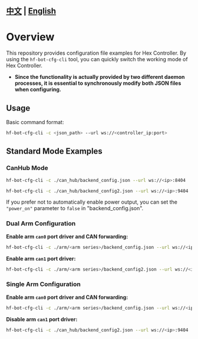 [中文](README-CN.md) | [English](README.md)
---

# Overview

This repository provides configuration file examples for Hex Controller. By using the `hf-bot-cfg-cli` tool, you can quickly switch the working mode of Hex Controller.

- **Since the functionality is actually provided by two different daemon processes, it is essential to synchronously modify both JSON files when configuring.**

## Usage

Basic command format:
```bash
hf-bot-cfg-cli -c <json_path> --url ws://<controller_ip:port>
```

## Standard Mode Examples

### CanHub Mode
```bash
hf-bot-cfg-cli -c ./can_hub/backend_config.json --url ws://<ip>:8404

hf-bot-cfg-cli -c ./can_hub/backend_config2.json --url ws://<ip>:9404
```
If you prefer not to automatically enable power output, you can set the `"power_on"` parameter to `false` in "backend_config.json".

### Dual Arm Configuration

**Enable arm `can0` port driver and CAN forwarding:**
```bash
hf-bot-cfg-cli -c ./arm/<arm series>/backend_config.json --url ws://<ip>:8404
```

**Enable arm `can1` port driver:**
```bash
hf-bot-cfg-cli -c ./arm/<arm series>/backend_config2.json --url ws://<ip>:9404
```

### Single Arm Configuration

**Enable arm `can0` port driver and CAN forwarding:**
```bash
hf-bot-cfg-cli -c ./arm/<arm series>/backend_config.json --url ws://<ip>:8404
```

**Disable arm `can1` port driver:**
```bash
hf-bot-cfg-cli -c ./can_hub/backend_config2.json --url ws://<ip>:9404
```
